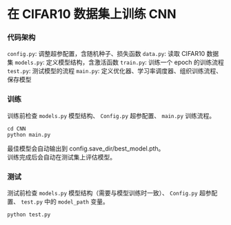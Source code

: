 
# 在 CIFAR10 数据集上训练 CNN

### 代码架构
`config.py`: 调整超参配置，含随机种子、损失函数
`data.py`: 读取 CIFAR10 数据集
`models.py`: 定义模型结构，含激活函数
`train.py`: 训练一个 epoch 的训练流程
`test.py`: 测试模型的流程
`main.py`: 定义优化器、学习率调度器、组织训练流程、保存模型


### 训练
训练前检查 `models.py` 模型结构、 `Config.py` 超参配置、 `main.py` 训练流程。
```shell
cd CNN
python main.py
```
最佳模型会自动输出到 config.save_dir/best_model.pth。<br>
训练完成后会自动在测试集上评估模型。


### 测试
测试前检查 `models.py` 模型结构（需要与模型训练时一致）、 `Config.py` 超参配置、 `test.py` 中的 `model_path` 变量。
```shell
python test.py
```

